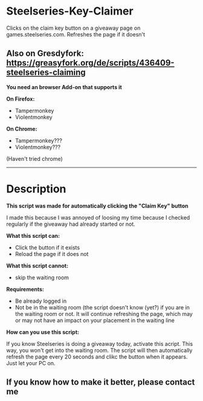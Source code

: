 # Steelseries-Key-Claimer
Clicks on the claim key button on a giveaway page on games.steelseries.com. Refreshes the page if it doesn't

## Also on Gresdyfork: https://greasyfork.org/de/scripts/436409-steelseries-claiming

**You need an browser Add-on that supports it**

**On Firefox:**
* Tampermonkey
* Violentmonkey

**On Chrome:**
* Tampermonkey???
* Violentmonkey???

(Haven't tried chrome)

---

# Description
**This script was made for automatically clicking the "Claim Key" button**

I made this because I was annoyed of loosing my time because I checked regularly if the giveaway had already started or not. 

**What this script can:**
* Click the button if it exists
* Reload the page if it does not

**What this script cannot:**
* skip the waiting room

**Requirements:**
* Be already logged in
* Not be in the waiting room (the script doesn't know (yet?) if you are in the waiting room or not. It will continue refreshing the page, which may or may not have an impact on your placement in the waiting line

**How can you use this script:**

If you know Steelseries is doing a giveaway today, activate this acript. This way, you won't get into the waiting room. The script will then automatically refresh the page every 20 seconds and clikc the button when it appears. Just let your PC on.

## If you know how to make it better, please contact me



